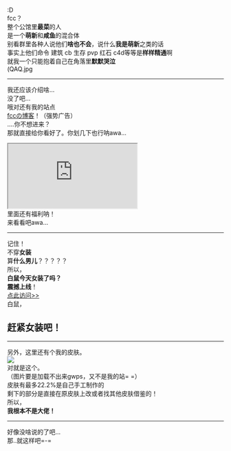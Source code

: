 :D<br><!--More-->
fcc？<br>
整个公馆里**最菜**的人<br>
是一个**萌新**和**咸鱼**的混合体<br>
别看群里各种人说他们**啥也不会**，说什么**我是萌新**之类的话<br>
事实上他们命令 建筑 cb 生存 pvp 红石 c4d等等是**样样精通**啊<br>
就我一个只能抱着自己在角落里**默默哭泣**<br>
(QAQ.jpg<br>

----------
我还应该介绍啥...<br>
没了吧...<br>
哦对还有我的站点<br>
<a href="https://amazefcc233.com">fccの博客</a>！（强势广告）<br>
....你不想进来？<br>
那就直接给你看好了。你划几下也行呐awa...<br>
<iframe src="https://amazefcc233.com/index.php"></iframe><br>
里面还有福利呐！<br>
来看看吧awa...<br>

----------
记住！<br>
不穿**女装**<br>
算**什么男儿**？？？？？<br>
所以，<br>
**白鼠今天女装了吗？**<br>
**震撼上线**！<br>
<a href="https://bs.amazefcc233.com">点此访问>></a><br>
白鼠，<br>
## 赶紧女装吧！<br>

----------
另外，这里还有个我的皮肤。<br>
<img src="https://render.namemc.com/skin/3d/body.png?skin=e2cd631aa21c475e&model=slim&theta=-30&phi=20&time=90&aspect=0.75&scale=10" /><br>
对就是这个。<br>
（图片要是加载不出来gwps，又不是我的站= =）<br>
皮肤有最多22.2%是自己手工制作的<br>
剩下的部分是直接在原皮肤上改或者找其他皮肤借鉴的！<br>
所以，<br>
**我根本不是大佬！**<br>

----------
好像没啥说的了吧...<br>
那..就这样吧=-=<br>
